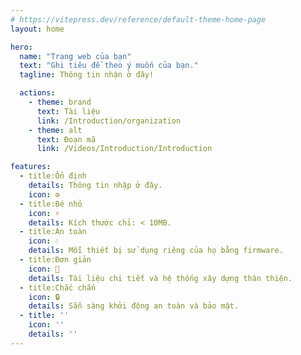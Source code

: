 ```yaml
---
# https://vitepress.dev/reference/default-theme-home-page
layout: home

hero:
  name: "Trang web của bạn"
  text: "Ghi tiêu đề theo ý muốn của bạn."
  tagline: Thông tin nhận ở đây!

  actions:
    - theme: brand
      text: Tài liệu
      link: /Introduction/organization
    - theme: alt
      text: Đoạn mã
      link: /Videos/Introduction/Introduction

features:
  - title:Ổn định
    details: Thông tin nhập ở đây.
    icon: ⚙️
  - title:Bé nhỏ
    icon: ⚡
    details: Kích thước chỉ: < 10MB.
  - title:An toàn
    icon: 💧
    details: Mỗi thiết bị sử dụng riêng của họ bằng firmware.
  - title:Đơn giản
    icon: 📗
    details: Tài liệu chi tiết và hệ thống xây dựng thân thiện.
  - title:Chắc chắn
    icon: 🔒
    details: Sẵn sàng khởi động an toàn và bảo mật.
  - title: ''
    icon: ''
    details: ''
---
```


